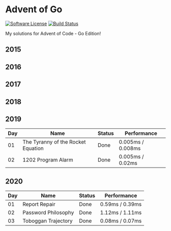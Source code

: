 # Advent of Go

[![Software License][badge-license]][license]
[![Build Status][badge-build]][build]

My solutions for Advent of Code - Go Edition!

## 2015

## 2016

## 2017

## 2018

## 2019

| Day | Name                               | Status | Performance       |
|---- | ---------------------------------- | ------ | ----------------- |
| 01  | The Tyranny of the Rocket Equation | Done   | 0.005ms / 0.008ms |
| 02  | 1202 Program Alarm                 | Done   | 0.005ms / 0.02ms  |

## 2020

| Day | Name                | Status | Performance    |
|---- | ------------------- | ------ | -------------- |
| 01  | Report Repair       | Done  | 0.59ms / 0.39ms |
| 02  | Password Philosophy | Done  | 1.12ms / 1.11ms |
| 03  | Toboggan Trajectory | Done  | 0.08ms / 0.07ms |


[build]: https://github.com/jyggen/advent-of-go/actions
[license]: https://github.com/jyggen/advent-of-go/blob/main/LICENSE

[badge-build]: https://img.shields.io/github/workflow/status/jyggen/advent-of-go/Go/main.svg?style=flat-square
[badge-license]: https://img.shields.io/badge/license-MIT-brightgreen.svg?style=flat-square
